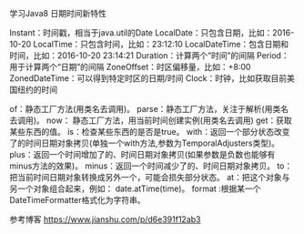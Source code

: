 学习Java8 日期时间新特性

Instant：时间戳，相当于java.util的Date
LocalDate：只包含日期，比如：2016-10-20
LocalTime：只包含时间，比如：23:12:10
LocalDateTime：包含日期和时间，比如：2016-10-20 23:14:21
Duration：计算两个“时间”的间隔
Period：用于计算两个“日期”的间隔
ZoneOffset：时区偏移量，比如：+8:00
ZonedDateTime：可以得到特定时区的日期/时间
Clock：时钟，比如获取目前美国纽约的时间


of：静态工厂方法(用类名去调用)。
parse：静态工厂方法，关注于解析(用类名去调用)。
now： 静态工厂方法，用当前时间创建实例(用类名去调用)
get：获取某些东西的值。
is：检查某些东西的是否是true。
with：返回一个部分状态改变了的时间日期对象拷贝(单独一个with方法,参数为TemporalAdjusters类型)。
plus：返回一个时间增加了的、时间日期对象拷贝(如果参数是负数也能够有minus方法的效果)。
minus：返回一个时间减少了的、时间日期对象拷贝。
to：把当前时间日期对象转换成另外一个，可能会损失部分状态。
at：把这个对象与另一个对象组合起来，例如： date.atTime(time)。
format :根据某一个DateTimeFormatter格式化为字符串。


参考博客 https://www.jianshu.com/p/d6e391f12ab3